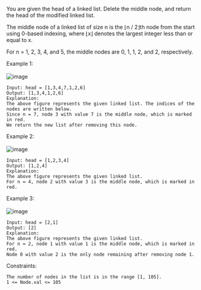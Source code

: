 You are given the head of a linked list. Delete the middle node, and return the head of the modified linked list.

The middle node of a linked list of size n is the ⌊n / 2⌋th node from the start using 0-based indexing, where ⌊x⌋ denotes the largest integer less than or equal to x.

For n = 1, 2, 3, 4, and 5, the middle nodes are 0, 1, 1, 2, and 2, respectively.
 

Example 1: \
\
![image](https://user-images.githubusercontent.com/86098096/201506970-0df88100-7b76-4cb6-868e-e575c4c298c4.png)


```
Input: head = [1,3,4,7,1,2,6]
Output: [1,3,4,1,2,6]
Explanation:
The above figure represents the given linked list. The indices of the nodes are written below.
Since n = 7, node 3 with value 7 is the middle node, which is marked in red.
We return the new list after removing this node. 
```
Example 2: \
\
![image](https://user-images.githubusercontent.com/86098096/201506976-5d4f5904-ff82-4b51-82a3-66ee67be8c55.png)


```
Input: head = [1,2,3,4]
Output: [1,2,4]
Explanation:
The above figure represents the given linked list.
For n = 4, node 2 with value 3 is the middle node, which is marked in red.
```
Example 3: \
\
![image](https://user-images.githubusercontent.com/86098096/201506980-2a27d6e4-9b62-49d5-9832-489418f02139.png)


```
Input: head = [2,1]
Output: [2]
Explanation:
The above figure represents the given linked list.
For n = 2, node 1 with value 1 is the middle node, which is marked in red.
Node 0 with value 2 is the only node remaining after removing node 1.
 ```

Constraints:
```
The number of nodes in the list is in the range [1, 105].
1 <= Node.val <= 105
```

